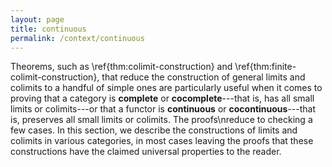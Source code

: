 ```yaml
---
layout: page
title: continuous
permalink: /context/continuous
---
```

Theorems, such as \ref{thm:colimit-construction} and \ref{thm:finite-colimit-construction}, that reduce the construction of general limits and colimits to a handful of simple ones are particularly useful when it comes to proving that a category is **complete** or **cocomplete**---that is, has all small limits or colimits---or that a functor is **continuous** or **cocontinuous**---that is, preserves all small limits or colimits. The proofs\nreduce to checking a few cases. In this section, we describe the constructions of limits and colimits in various categories, in most cases leaving the proofs that these constructions have the claimed universal properties to the reader.
